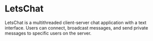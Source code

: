 # LetsChat
LetsChat is a multithreaded client-server chat application with a text interface. Users can connect, broadcast messages, and send private messages to specific users on the server.
